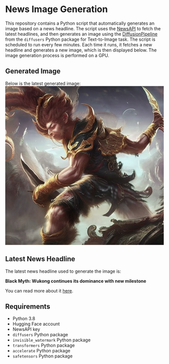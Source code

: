 # News Image Generation
This repository contains a Python script that automatically generates an image based on a news headline. The script uses the [NewsAPI](https://newsapi.org/) to fetch the latest headlines, and then generates an image using the [DiffusionPipeline](https://github.com/huggingface/diffusers) from the `diffusers` Python package for Text-to-Image task.
The script is scheduled to run every few minutes. Each time it runs, it fetches a new headline and generates a new image, which is then displayed below. The image generation process is performed on a GPU.

## Generated Image
Below is the latest generated image:
![Generated Image](image.png)

## Latest News Headline
The latest news headline used to generate the image is:

**Black Myth: Wukong continues its dominance with new milestone**

You can read more about it [here](https://news.google.com/rss/articles/CBMijwFBVV95cUxQQllTclVJT1BLS2dZaHVJOFZsYkl0RmoxX0dLWm1qUWJDZGlDMVdqSkdOUFI4MU9oZ0tEME5taUQ5X3VITDdPSzZVQWJVZmRvXzRWU3lycHVsRHZHZWpGcm1OQ3FNaURjRVU1WjlKWE9NdEI3LWV3VE1wR2dNbklYVlphbzUza05XTVpFbVNUdw?oc=5).

## Requirements
- Python 3.8
- Hugging Face account
- NewsAPI key
- `diffusers` Python package
- `invisible_watermark` Python package
- `transformers` Python package
- `accelerate` Python package
- `safetensors` Python package
